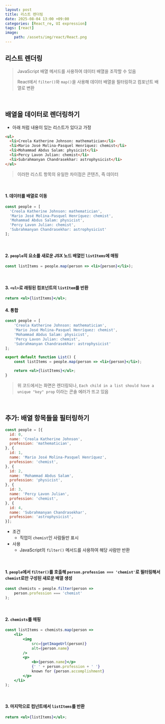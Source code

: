 ```yaml
---
layout: post
title: 리스트 렌더링
date: 2025-08-04 13:00 +09:00
categories: [React_re, UI expression]
tags: [react]
image:
    path: /assets/img/react/React.png
---
```


## 리스트 렌더링

> JavaScript 배열 메서드를 사용하여 데이터 배열을 조작할 수 있음
>
> React에서 `filter()`와 `map()`을 사용해 데이터 배열을 필터링하고 컴포넌트 배열로 변환

<br>

## 배열을 데이터로 렌더링하기

- 아래 처럼 내용이 있는 리스트가 있다고 가정

```html
<ul>
  <li>Creola Katherine Johnson: mathematician</li>
  <li>Mario José Molina-Pasquel Henríquez: chemist</li>
  <li>Mohammad Abdus Salam: physicist</li>
  <li>Percy Lavon Julian: chemist</li>
  <li>Subrahmanyan Chandrasekhar: astrophysicist</li>
</ul>
```

> 이러한 리스트 항목의 유일한 차이점은 콘텐츠, 즉 데이터

<br>

#### 1. 데이터를 배열로 이동

```jsx
const people = [
  'Creola Katherine Johnson: mathematician',
  'Mario José Molina-Pasquel Henríquez: chemist',
  'Mohammad Abdus Salam: physicist',
  'Percy Lavon Julian: chemist',
  'Subrahmanyan Chandrasekhar: astrophysicist'
];
```

<br>

#### 2. `people`의 요소를 새로운 JSX 노드 배열인 `listItems`에 매핑

```jsx
const listItems = people.map(person => <li>{person}</li>);
```

<br>

#### 3. `<ul>`로 래핑된 컴포넌트의 `listItem`를 반환

```jsx
return <ul>{listItems}</ul>;
```

#### 4. 통합

```jsx
const people = [
    'Creola Katherine Johnson: mathematician',
    'Mario José Molina-Pasquel Henríquez: chemist',
    'Mohammad Abdus Salam: physicist',
    'Percy Lavon Julian: chemist',
    'Subrahmanyan Chandrasekhar: astrophysicist'
];

export default function List() {
    const listItems = people.map(person => <li>{person}</li>);

    return <ul>{listItems}</ul>;
}
```

> 위 코드에서는 화면은 렌더링되나, `Each child in a list should have a unique "key" prop` 이라는 콘솔 에러가 뜨고 있음

<br>

## 추가: 배열 항목들을 필터링하기

```jsx
const people = [{
  id: 0,
  name: 'Creola Katherine Johnson',
  profession: 'mathematician',
}, {
  id: 1,
  name: 'Mario José Molina-Pasquel Henríquez',
  profession: 'chemist',
}, {
  id: 2,
  name: 'Mohammad Abdus Salam',
  profession: 'physicist',
}, {
  id: 3,
  name: 'Percy Lavon Julian',
  profession: 'chemist',
}, {
  id: 4,
  name: 'Subrahmanyan Chandrasekhar',
  profession: 'astrophysicist',
}];
```

- 조건
  - 직업이 `chemist`인 사람들만 표시
- 사용
  - JavaScript의 `filter()` 메서드를 사용하여 해당 사람만 반환

<br>

#### 1. `people`에서 `filter()`를 호출해 `person.profession === 'chemist'`로 필터링해서 `chemist`로만 구성된 새로운 배열 생성

```jsx
const chemists = people.filter(person =>
    person.profession === 'chemist'
);
```

<br>

#### 2. `chemists`를 매핑

```jsx
const listItems = chemists.map(person =>
    <li>
        <img
            src={getImageUrl(person)}
            alt={person.name}
        />
        <p>
            <b>{person.name}</p>
            {' ' + person.profession + ' '}
            known for {person.accomplishment}
        </p>
    </li>
);
```

<br>

#### 3. 마지막으로 컴넌트에서 `listItems`를 반환

```jsx
return <ul>{listItems}</ul>;
```

<br>
